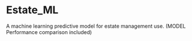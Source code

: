 # Estate_ML
A machine learning predictive model for estate management use. (MODEL Performance comparison included)
